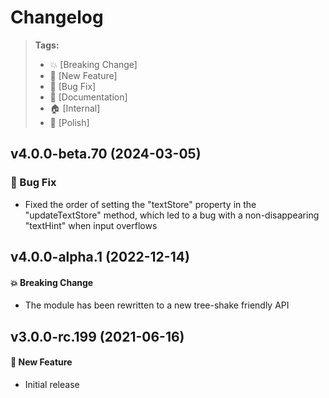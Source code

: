 Changelog
=========

> **Tags:**
> - :boom:       [Breaking Change]
> - :rocket:     [New Feature]
> - :bug:        [Bug Fix]
> - :memo:       [Documentation]
> - :house:      [Internal]
> - :nail_care:  [Polish]

## v4.0.0-beta.70 (2024-03-05)

### :bug: Bug Fix

* Fixed the order of setting the "textStore" property in the "updateTextStore" method, which led to a bug with a non-disappearing "textHint" when input overflows

## v4.0.0-alpha.1 (2022-12-14)

#### :boom: Breaking Change

* The module has been rewritten to a new tree-shake friendly API

## v3.0.0-rc.199 (2021-06-16)

#### :rocket: New Feature

* Initial release
